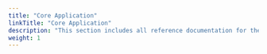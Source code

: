 ```yaml
---
title: "Core Application"
linkTitle: "Core Application"
description: "This section includes all reference documentation for the APIs exposed by the Core Application."
weight: 1
---
```

